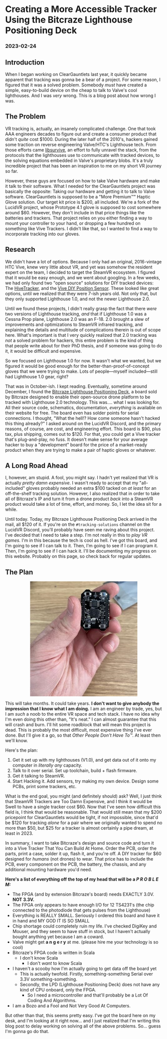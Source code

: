 # Creating a More Accessible Tracker Using the Bitcraze Lighthouse Positioning Deck
### 2023-02-24

## Introduction
When I began working on ClearGauntlets last year, it quickly became apparent that tracking was gonna be a bear of a project. For some reason, I figured that it was a solved problem. Somebody _must_ have created a simple, easy-to-build device on the cheap to talk to Valve's cool lighthouses. And I was _very_ wrong. This is a blog post about how wrong I was.

## The Problem
VR tracking is, actually, an insanely complicated challenge. One that took AAA engineers decades to figure out and create a consumer product that didn't _quite_ cost $1000. During the later half of the 2010's, hackers gained some traction on reverse engineering Valve/HTC's Lighthouse tech. From those efforts came [libsurvive](https://github.com/cntools/libsurvive), an effort to fully unravel the stack, from the protocols that the lighthouses use to communicate with tracked devices, to the solving equations embedded in Valve's proprietary blobs. It's a truly incredible project that has been an inspiration to me on my short VR journey so far.

However, these guys are focused on how to take Valve hardware and make it talk to their software. What I needed for the ClearGauntlets project was basically the opposite: Taking our hardware and getting it to talk to Valve software. ClearGauntlets is supposed to be a "More Premium™" Haptic Glove solution. Our target kit price is $200, all included. We're a fork of the LucidVR project, whose Prototype 4.1 glove is supposed to cost somewhere around $60. However, they don't include in that price things like the batteries and trackers. That project relies on you either finding a way to mount your controller to your hand, or dropping a few hundred on something like Vive Trackers. I didn't like that, so I wanted to find a way to incorporate tracking into our gloves.

## Research

We didn't have a lot of options. Because I only had an original, 2016-vintage HTC Vive, knew very little about VR, and yet was somehow the resident expert on the team, I decided to target the SteamVR ecosystem. I figured that it would be easy enough, and we went about googling. In a few weeks, we had only found two "open source" solutions for DIY tracked devices: The [HiveTracker](https://hivetracker.github.io/), and the [Vive DIY Position Sensor](https://github.com/ashtuchkin/vive-diy-position-sensor). These looked like great options, until we realized that they were 7-ish years old. Not only that, but they only supported Lighthouse 1.0, and not the newer Lighthouse 2.0.

Until we found these projects, I didn't really grasp the fact that there _were_ two versions of Lighthouse tracking, _and_ that if Lighthouse 1.0 was a Cessna Prop plane, Lighthouse 2.0 was an F-18. 2.0 brought a slew of improvements and optimizations to SteamVR infrared tracking, and explaining the details and multitude of complications therein is out of scope here. What's important is that I very quickly realized that 2.0 tracking was _not_ a solved problem for hackers, this entire problem is the kind of thing that people write about for their PhD thesis, and if someone was going to do it, it would be difficult and expensive.

So we focused on Lighthouse 1.0 for now. It wasn't what we wanted, but we figured it would be good enough for the better-than-proof-of-concept gloves that we were trying to make. Lots of people—myself included—still had Lighthouse 1.0 gear, right?

That was in October-ish. I kept reading. Eventually, sometime around December, I found the [Bitcraze Lighthouse Positioning Deck](https://www.bitcraze.io/products/lighthouse-positioning-deck/), a board sold by Bitcraze designed to enable their open-source drone platform to be tracked with Lighthouse 2.0 technology. This was.... what I was looking for. All their source code, schematics, documentation, _everything_ is available on their website for free. The board even has solder points for serial connections. I thought, "What the hell!? How come someone hasn't hacked this thing already?" I asked around on the LucidVR Discord, and the primary reasons, of course, are cost, and engineering effort. This board is $90, plus tax, plus shipping, comes out to $120. For that, you could get a Vive tracker that's plug-and-play, no fuss. It doesn't make sense for your average hacker to buy a "development" board for the price of a market-ready product when they are trying to make a pair of haptic gloves or whatever.

## A Long Road Ahead

I, however, am stupid. A fool, you might say. I hadn't yet realized that VR is actually _pretty damn expensive_. I wasn't ready to accept that my "all-included" gloves probably needed an extra $100 tacked on _at least_ for an off-the-shelf tracking solution. However, I also realized that in order to take all of Bitcraze's IP and turn it from a drone product _back_ into a SteamVR product would take a lot of time, effort, and money. So, I let the idea sit for a while.

Until today. Today, my Bitcraze Lighthouse Positioning Deck arrived in the mail, all $120 of it. If you're on the `#tracking-solutions` channel on the LucidVR Discord, you'll probably have seen me raving about this project. I've decided that I need to take a step. I'm not really in this to _play VR games._ I'm in this because the tech is cool as hell. I've got this board, and I'm going to see if I can talk to it. Then, I'm going to see if I can program it. Then, I'm going to see if I can hack it. I'll be documenting my progress on this website. Probably on this page, so check back for regular updates.

## The Plan

<img src="/media/bitcraze-in-hand.jpg" style="display: block; margin: 0 auto"/>

This will take months. It could take years. **I don't want to give anybody the impression that I know what I am doing.** I am an engineer by trade, yes, but I am _such_ a noob to the entire VR space and tech stack. I have no idea why I'm even doing this other than, "It's neat." I can almost guarantee that this will crash and burn. I'll hit some roadblock that will mean this project is dead. This is probably the most difficult, most expensive thing I've ever done. But I'll give it a go, so that _Other People Don't Have To™_. At least then we'll know.

Here's the plan:

1. Get it set up with my lighthouses (V1.0), and get data out of it onto my computer in _literally any_ capacity.
2. Talk to it over serial. Set up toolchain, build + flash firmware.
3. Get it talking to SteamVR.
4. Start Hacking it. Add sensors, try making my own device. Design some PCBs, print some trackers, etc.

What is the end goal, you might (and definitely should) ask? Well, I just think that SteamVR Trackers are Too Damn Expensive, and I think it would be Swell to have a single tracker cost $60. Now that I've seen how difficult this field is, I think that would be reasonable. That would still mean that my $200 pricepoint for ClearGauntlets would be tight, if not impossible, since that'd be $120 for tracking _alone_ for a pair where we originally wanted to spend no more than $50, but $25 for a tracker is almost certainly a pipe dream, at least in 2023.

In summary, I want to take Bitcraze's design and source code and turn it into a Vive Tracker That You Can Build At Home. Order the PCB, order the parts, print a case, solder it up, flash it, and you're off. A DIY tracker for $60 designed for _humans_ (not drones) to wear. That price has to include the PCB, every component on the PCB, the battery, the chassis, and any additional mounting hardware you'd need.

**Here's a list of everything off the top of my head that will be a _P R O B L E M:_**

- The FPGA (and by extension Bitcraze's board) needs EXACTLY 3.0V. **NOT 3.3V.**
- The FPGA only appears to have enough I/O for 12 TS4231's (the chip connected to the photodiode that gets pulses from the Lighthouse)
- Everything is REALLY SMALL. Seriously I ordered this board and have it in hand and MY GOD IT IS SO SMALL
- Chip shortage could completely ruin my life. I've checked DigiKey and Mouser, and they seem to have stuff in stock, but I haven't actually bought anything yet because I am a coward.
- Valve might get   **a n g e r y**   at me. (please hire me your technology is so cool)
- Bitcraze's FPGA code is written in Scala
    - I don't know Scala
        - I don't _want_ to know Scala
- I haven't a scooby how I'm actually going to get data off the board yet
    - This is actually twofold. Firstly, something-something Serial over 3.3V something-something.
    - Secondly, the LPD (Lighthouse Positioning Deck) does not have any kind of CPU onboard, only the FPGA.
        - So I need a microcontroller and that'll probably be a Lot Of Coding And Algorithms.
- I am a Bozo and a Fool and Not Very Good At Computers.

But other than that, this seems pretty easy. I've got the board here on my desk, and I'm looking at it right now... and I just realized that I'm writing this blog post to delay working on solving all of the above problems. So... guess I'm gonna go do that.